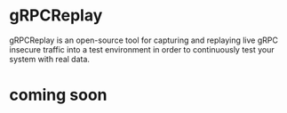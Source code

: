 # gRPCReplay
gRPCReplay is an open-source tool for capturing and replaying live gRPC insecure traffic into a test environment in order to continuously test your system with real data.


# **coming soon**
